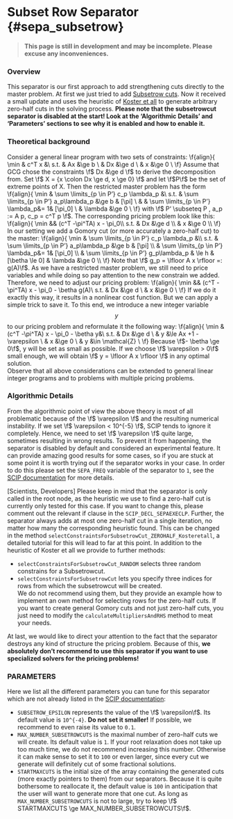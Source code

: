 # Subset Row Separator {#sepa_subsetrow}
> **This page is still in development and may be incomplete. Please excuse any inconveniences.**
### Overview
This separator is our first approach to add strengthening cuts directly to the master problem. At first we just tried to add [Subsetrow cuts]( https://www.researchgate.net/publication/220243923_Subset-Row_Inequalities_Applied_to_the_Vehicle-Routing_Problem_with_Time_Windows). Now it received a small update and uses the heuristic of [Koster et all]( https://www.researchgate.net/publication/220770325_Algorithms_to_Separate_0_12-Chvatal-Gomory_Cuts) to generate arbitrary zero-half cuts in the solving process. 
**Please note that the subsetrowcut separator is disabled at the start! Look at the ‘Algorithmic Details’ and ‘Parameters’ sections to see why it is enabled and how to enable it.**

### Theoretical background
Consider a general linear program with two sets of constraints:
\f{align}{
\min & c^T x &\\
s.t. &  Ax &\ge b \\
 & Dx &\ge d \\
 & x &\ge 0 \\
\f}
Assume that GCG chose the constraints \f$ Dx &\ge d \f$ to derive the decomposition from. Set \f$ X = \{x \colon Dx \ge d, x \ge 0\} \f$ and let \f$P\f$ be the set of extreme points of X. Then the restricted master problem has the form 
 \f{align}{ 
\min & \sum \limits_{p \in P’} c_p  \lambda_p &\\
s.t. & \sum \limits_{p \in P’}  a_p\lambda_p &\ge b & [\pi] \\
 & & \sum \limits_{p \in P’} \lambda_p&= 1& [\pi_0] \\
 & \lambda &\ge 0 \\
\f}
with \f$ P‘ \subseteq P , a_p := A p, c_p = c^T p \f$. The corresponding pricing problem look like this: 
\f{align}{ 
\min && (c^T -\pi^TA) x - \pi_0\\
s.t. & Dx &\ge d \\
 & x &\ge 0 \\
\f}
In our setting we add a Gomory cut (or more accurately a zero-half cut) to the master:
\f{align}{
\min & \sum \limits_{p \in P’} c_p  \lambda_p &\\
s.t. & \sum \limits_{p \in P’}  a_p\lambda_p &\ge b & [\pi] \\
 &  \sum \limits_{p \in P’} \lambda_p&= 1& [\pi_0] \\
 & \sum \limits_{p \in P’}  g_p\lambda_p & \le h & [\betha \le 0]
 & \lambda &\ge 0 \\
\f}
Note that \f$ g_p = \lfloor A x \rfloor =: g(A)\f$. As we have a restricted master problem, we still need to price variables and while doing so pay attention to the new constrain we added. Therefore, we need to adjust our pricing problem:
\f{align}{
\min && (c^T -\pi^TA) x - \pi_0 - \betha g(A)\\
s.t. & Dx &\ge d \\
 & x &\ge 0 \\
\f}
If we do it exactly this way, it results in a nonlinear cost function. But we can apply a simple trick to save it. To this end, we introduce a new integer variable $$y$$ to our pricing problem and reformulate it the following way:
\f{align}{
\min & (c^T -\pi^TA) x - \pi_0 - \betha y&\\
s.t. & Dx &\ge d \\
 & y &\le Ax +1 -\varepsilon \\
 & x &\ge 0 \\
 & y &\in \mathcal{Z} \\
\f}
Because \f$- \betha \ge 0\f$, y will be set as small as possible. If we choose \f$ \varepsilon > 0\f$ small enough, we will obtain \f$ y = \lfloor A x \rfloor \f$ in any optimal solution.   
Observe that all above considerations can be extended to general linear integer programs and to problems with multiple pricing problems.  
### Algorithmic Details 
From the algorithmic point of view the above theory is most of all problematic because of the \f$ \varepsilon \f$ and the resulting numerical instability. If we set \f$ \varepsilon < 10^{-5} \f$, SCIP tends to ignore it completely. Hence, we need to set \f$ \varepsilon \f$ quite large, sometimes resulting in wrong results. To prevent it from happening, the separator is disabled by default and considered an experimental feature. It can provide amazing good results for some cases, so if you are stuck at some point it is worth trying out if the separator works in your case. In order to do this please set the ```SEPA_FREQ``` variable of the separator to ```1```, see the [SCIP documentation]( https://www.scipopt.org/doc-7.0.1/html/SEPA.php) for more details. 

[Scientists, Developers]
Please keep in mind that the separator is only called in the root node, as the heuristic we use to find a zero-half cut is currently only tested for this case. If you want to change this, please comment out the relevant if clause in the ```SCIP_DECL_SEPAEXECLP```. Further, the separator always adds at most one zero-half cut in a single iteration, no matter how many the corresponding heuristic found. This can be changed in the method ```selectConstraintsForSubsetrowCut_ZEROHALF_Kosteretall```, a detailed tutorial for this will lead to far at this point. In addition to the heuristic of Koster et all we provide to further methods: 
*  ```selectConstraintsForSubsetrowCut_RANDOM``` selects three random constrains for a Subsetrowcut.  
* ```selectConstraintsForSubsetrowCut``` lets you specify three indices for rows from which the subsetrowcut will be created.   
We do not recommend using them, but they provide an example how to implement an own method for selecting rows for the zero-half cuts. If you want to create general Gomory cuts and not just zero-half cuts, you just need to modify the ```calculateMultipliersAndRHS``` method to meat your needs. 

At last, we would like to direct your attention to the fact that the separator destroys any kind of structure the pricing problem. Because of this, **we absolutely don’t recommend to use this separator if you want to use specialized solvers for the pricing problems!**

### PARAMETERS
Here we list all the different parameters you can tune for this separator which are not already listed in the [SCIP documentation]( https://www.scipopt.org/doc-7.0.1/html/SEPA.php):
* ```SUBSETROW_EPSILON``` represents the value of the \f$ \varepsilon\f$. Its default value is ```10^{-4}```. **Do not set it smaller!** If possible, we recommend to even raise its value to ```0.1```.  
* ```MAX_NUMBER_SUBSETROWCUTS``` is the maximal number of zero-half cuts we will create. Its default value is ```1```. If your root relaxation does not take up too much time, we do not recommend increasing this number. Otherwise it can make sense to set it to ```100``` or even larger, since every cut we generate will definitely cut of some fractional solutions.
* ```STARTMAXCUTS``` is the initial size of the array containing the generated cuts (more exactly pointers to them) from our separators. Because it is quite bothersome to reallocate it, the default value is ```100``` in anticipation that the user will want to generate more that one cut. As long as ```MAX_NUMBER_SUBSETROWCUTS``` is not to large, try to keep \f$ STARTMAXCUTS \ge MAX_NUMBER_SUBSETROWCUTS\f$.

